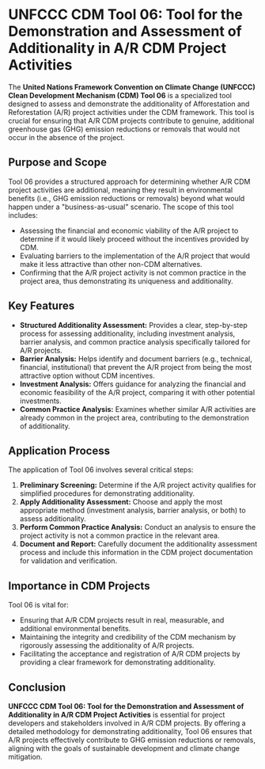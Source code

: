 # UNFCCC CDM Tool 06: Tool for the Demonstration and Assessment of Additionality in A/R CDM Project Activities

The **United Nations Framework Convention on Climate Change (UNFCCC) Clean Development Mechanism (CDM) Tool 06** is a specialized tool designed to assess and demonstrate the additionality of Afforestation and Reforestation (A/R) project activities under the CDM framework. This tool is crucial for ensuring that A/R CDM projects contribute to genuine, additional greenhouse gas (GHG) emission reductions or removals that would not occur in the absence of the project.

## Purpose and Scope

Tool 06 provides a structured approach for determining whether A/R CDM project activities are additional, meaning they result in environmental benefits (i.e., GHG emission reductions or removals) beyond what would happen under a "business-as-usual" scenario. The scope of this tool includes:

- Assessing the financial and economic viability of the A/R project to determine if it would likely proceed without the incentives provided by CDM.
- Evaluating barriers to the implementation of the A/R project that would make it less attractive than other non-CDM alternatives.
- Confirming that the A/R project activity is not common practice in the project area, thus demonstrating its uniqueness and additionality.

## Key Features

- **Structured Additionality Assessment:** Provides a clear, step-by-step process for assessing additionality, including investment analysis, barrier analysis, and common practice analysis specifically tailored for A/R projects.
- **Barrier Analysis:** Helps identify and document barriers (e.g., technical, financial, institutional) that prevent the A/R project from being the most attractive option without CDM incentives.
- **Investment Analysis:** Offers guidance for analyzing the financial and economic feasibility of the A/R project, comparing it with other potential investments.
- **Common Practice Analysis:** Examines whether similar A/R activities are already common in the project area, contributing to the demonstration of additionality.

## Application Process

The application of Tool 06 involves several critical steps:

1. **Preliminary Screening:** Determine if the A/R project activity qualifies for simplified procedures for demonstrating additionality.
2. **Apply Additionality Assessment:** Choose and apply the most appropriate method (investment analysis, barrier analysis, or both) to assess additionality.
3. **Perform Common Practice Analysis:** Conduct an analysis to ensure the project activity is not a common practice in the relevant area.
4. **Document and Report:** Carefully document the additionality assessment process and include this information in the CDM project documentation for validation and verification.

## Importance in CDM Projects

Tool 06 is vital for:

- Ensuring that A/R CDM projects result in real, measurable, and additional environmental benefits.
- Maintaining the integrity and credibility of the CDM mechanism by rigorously assessing the additionality of A/R projects.
- Facilitating the acceptance and registration of A/R CDM projects by providing a clear framework for demonstrating additionality.

## Conclusion

**UNFCCC CDM Tool 06: Tool for the Demonstration and Assessment of Additionality in A/R CDM Project Activities** is essential for project developers and stakeholders involved in A/R CDM projects. By offering a detailed methodology for demonstrating additionality, Tool 06 ensures that A/R projects effectively contribute to GHG emission reductions or removals, aligning with the goals of sustainable development and climate change mitigation.
